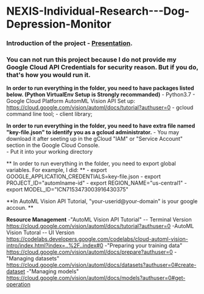 # NEXIS-Individual-Research---Dog-Depression-Monitor

### Introduction of the project - [Presentation](https://www.youtube.com/watch?v=cR2UhljnNu0&t=500s).

### You can not run this project because I do not provide my Google Cloud API Credentials for security reason. But if you do, that's how you would run it.

**In order to run everything in the folder, you need to have packages listed below. (Python VirtualEnv Setup is Strongly recommanded)**
    - Python3.7
    - Google Cloud Platform AutomML Vision API Set up: 
        https://cloud.google.com/vision/automl/docs/tutorial?authuser=0
        - gcloud command line tool;
        - client library;

**In order to run everything in the folder, you need to have extra file named "key-file.json" to identify you as a gcloud administrator.** 
    - You may download it after seeting up in the gCloud "IAM" or "Service Account" section in the Google Cloud Console.  
    - Put it into your working directory

** In order to run everything in the folder, you need to export global variables. For example, I did: **
    - export GOOGLE_APPLICATION_CREDENTIALS=key-file.json
    - export PROJECT_ID="automlname-id"
    - export REGION_NAME="us-central1" 
    - export MODEL_ID="ICN7153473003916430375" 

**In AutoML Vision API Tutorial, "your-userid@your-domain" is your google accoun. **

**Resource Management**
    -"AutoML Vision API Tutorial" -- Terminal Version  https://cloud.google.com/vision/automl/docs/tutorial?authuser=0 
    -AutoML Vision Tutoral -- UI Version https://codelabs.developers.google.com/codelabs/cloud-automl-vision-intro/index.html?index=..%2F..index#0
    -"Preparing your training data" https://cloud.google.com/vision/automl/docs/prepare?authuser=0
    -"Managing datasets" https://cloud.google.com/vision/automl/docs/datasets?authuser=0#create-dataset
    -"Managing models" https://cloud.google.com/vision/automl/docs/models?authuser=0#get-operation

